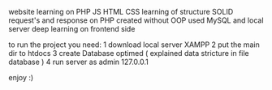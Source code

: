 website learning on PHP JS HTML CSS
learning of structure SOLID request's and response on PHP 
created without OOP 
used MySQL and local server
deep learning on frontend side

to run the project you need:
1 download local server XAMPP
2 put the main dir to htdocs
3 create Database  optimed ( explained data stricture in file database )
4 run server as admin 127.0.0.1

enjoy :)

